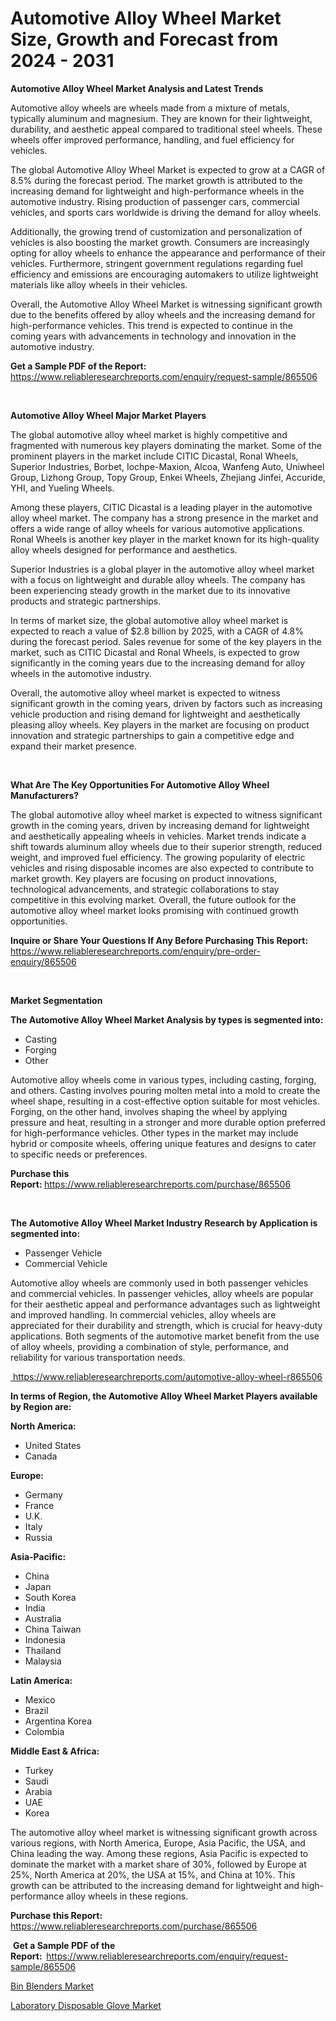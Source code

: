 <p><h1>Automotive Alloy Wheel Market Size, Growth and Forecast from 2024 - 2031</h1></p><p><strong>Automotive Alloy Wheel Market Analysis and Latest Trends</strong></p>
<p><p>Automotive alloy wheels are wheels made from a mixture of metals, typically aluminum and magnesium. They are known for their lightweight, durability, and aesthetic appeal compared to traditional steel wheels. These wheels offer improved performance, handling, and fuel efficiency for vehicles.</p><p>The global Automotive Alloy Wheel Market is expected to grow at a CAGR of 8.5% during the forecast period. The market growth is attributed to the increasing demand for lightweight and high-performance wheels in the automotive industry. Rising production of passenger cars, commercial vehicles, and sports cars worldwide is driving the demand for alloy wheels.</p><p>Additionally, the growing trend of customization and personalization of vehicles is also boosting the market growth. Consumers are increasingly opting for alloy wheels to enhance the appearance and performance of their vehicles. Furthermore, stringent government regulations regarding fuel efficiency and emissions are encouraging automakers to utilize lightweight materials like alloy wheels in their vehicles.</p><p>Overall, the Automotive Alloy Wheel Market is witnessing significant growth due to the benefits offered by alloy wheels and the increasing demand for high-performance vehicles. This trend is expected to continue in the coming years with advancements in technology and innovation in the automotive industry.</p></p>
<p><strong>Get a Sample PDF of the Report:&nbsp;</strong> <a href="https://www.reliableresearchreports.com/enquiry/request-sample/865506">https://www.reliableresearchreports.com/enquiry/request-sample/865506</a></p>
<p>&nbsp;</p>
<p><strong>Automotive Alloy Wheel Major Market Players</strong></p>
<p><p>The global automotive alloy wheel market is highly competitive and fragmented with numerous key players dominating the market. Some of the prominent players in the market include CITIC Dicastal, Ronal Wheels, Superior Industries, Borbet, Iochpe-Maxion, Alcoa, Wanfeng Auto, Uniwheel Group, Lizhong Group, Topy Group, Enkei Wheels, Zhejiang Jinfei, Accuride, YHI, and Yueling Wheels.</p><p>Among these players, CITIC Dicastal is a leading player in the automotive alloy wheel market. The company has a strong presence in the market and offers a wide range of alloy wheels for various automotive applications. Ronal Wheels is another key player in the market known for its high-quality alloy wheels designed for performance and aesthetics.</p><p>Superior Industries is a global player in the automotive alloy wheel market with a focus on lightweight and durable alloy wheels. The company has been experiencing steady growth in the market due to its innovative products and strategic partnerships.</p><p>In terms of market size, the global automotive alloy wheel market is expected to reach a value of $2.8 billion by 2025, with a CAGR of 4.8% during the forecast period. Sales revenue for some of the key players in the market, such as CITIC Dicastal and Ronal Wheels, is expected to grow significantly in the coming years due to the increasing demand for alloy wheels in the automotive industry.</p><p>Overall, the automotive alloy wheel market is expected to witness significant growth in the coming years, driven by factors such as increasing vehicle production and rising demand for lightweight and aesthetically pleasing alloy wheels. Key players in the market are focusing on product innovation and strategic partnerships to gain a competitive edge and expand their market presence.</p></p>
<p>&nbsp;</p>
<p><strong>What Are The Key Opportunities For Automotive Alloy Wheel Manufacturers?</strong></p>
<p><p>The global automotive alloy wheel market is expected to witness significant growth in the coming years, driven by increasing demand for lightweight and aesthetically appealing wheels in vehicles. Market trends indicate a shift towards aluminum alloy wheels due to their superior strength, reduced weight, and improved fuel efficiency. The growing popularity of electric vehicles and rising disposable incomes are also expected to contribute to market growth. Key players are focusing on product innovations, technological advancements, and strategic collaborations to stay competitive in this evolving market. Overall, the future outlook for the automotive alloy wheel market looks promising with continued growth opportunities.</p></p>
<p><strong>Inquire or Share Your Questions If Any Before Purchasing This Report:</strong> <a href="https://www.reliableresearchreports.com/enquiry/pre-order-enquiry/865506">https://www.reliableresearchreports.com/enquiry/pre-order-enquiry/865506</a></p>
<p>&nbsp;</p>
<p><strong>Market Segmentation</strong></p>
<p><strong>The Automotive Alloy Wheel Market Analysis by types is segmented into:</strong></p>
<p><ul><li>Casting</li><li>Forging</li><li>Other</li></ul></p>
<p><p>Automotive alloy wheels come in various types, including casting, forging, and others. Casting involves pouring molten metal into a mold to create the wheel shape, resulting in a cost-effective option suitable for most vehicles. Forging, on the other hand, involves shaping the wheel by applying pressure and heat, resulting in a stronger and more durable option preferred for high-performance vehicles. Other types in the market may include hybrid or composite wheels, offering unique features and designs to cater to specific needs or preferences.</p></p>
<p><strong>Purchase this Report:&nbsp;</strong><a href="https://www.reliableresearchreports.com/purchase/865506">https://www.reliableresearchreports.com/purchase/865506</a></p>
<p>&nbsp;</p>
<p><strong>The Automotive Alloy Wheel Market Industry Research by Application is segmented into:</strong></p>
<p><ul><li>Passenger Vehicle</li><li>Commercial Vehicle</li></ul></p>
<p><p>Automotive alloy wheels are commonly used in both passenger vehicles and commercial vehicles. In passenger vehicles, alloy wheels are popular for their aesthetic appeal and performance advantages such as lightweight and improved handling. In commercial vehicles, alloy wheels are appreciated for their durability and strength, which is crucial for heavy-duty applications. Both segments of the automotive market benefit from the use of alloy wheels, providing a combination of style, performance, and reliability for various transportation needs.</p></p>
<p><a href="https://www.reliableresearchreports.com/automotive-alloy-wheel-r865506">&nbsp;https://www.reliableresearchreports.com/automotive-alloy-wheel-r865506</a></p>
<p><strong>In terms of Region, the Automotive Alloy Wheel Market Players available by Region are:</strong></p>
<p>
    <p> <strong> North America: </strong>
        <ul>
            <li>United States</li>
            <li>Canada</li>
        </ul>
        </p> 
    <p> <strong> Europe: </strong>
        <ul>
            <li>Germany</li>
            <li>France</li>
            <li>U.K.</li>
            <li>Italy</li>
            <li>Russia</li>
        </ul>
        </p> 
    <p> <strong> Asia-Pacific: </strong>
        <ul>
            <li>China</li>
            <li>Japan</li>
            <li>South Korea</li>
            <li>India</li>
            <li>Australia</li>
            <li>China Taiwan</li>
            <li>Indonesia</li>
            <li>Thailand</li>
            <li>Malaysia</li>
        </ul>
        </p> 
    <p> <strong> Latin America: </strong>
        <ul>
            <li>Mexico</li>
            <li>Brazil</li>
            <li>Argentina Korea</li>
            <li>Colombia</li>
        </ul>
        </p> 
    <p> <strong> Middle East & Africa: </strong>
        <ul>
            <li>Turkey</li>
            <li>Saudi</li>
            <li>Arabia</li>
            <li>UAE</li>
            <li>Korea</li>
        </ul>
    </p>
    </p>
<p><p>The automotive alloy wheel market is witnessing significant growth across various regions, with North America, Europe, Asia Pacific, the USA, and China leading the way. Among these regions, Asia Pacific is expected to dominate the market with a market share of 30%, followed by Europe at 25%, North America at 20%, the USA at 15%, and China at 10%. This growth can be attributed to the increasing demand for lightweight and high-performance alloy wheels in these regions.</p></p>
<p><strong>Purchase this Report: </strong><a href="https://www.reliableresearchreports.com/purchase/865506">https://www.reliableresearchreports.com/purchase/865506</a></p>
<p>&nbsp;<strong>Get a Sample PDF of the Report:&nbsp;&nbsp;</strong><a href="https://www.reliableresearchreports.com/enquiry/request-sample/865506">https://www.reliableresearchreports.com/enquiry/request-sample/865506</a></p>
<p><strong></strong></p>
<p><p><a href="https://github.com/syaifulanwaramsyori/Market-Research-Report-List-1/blob/main/bin-blenders-market.md">Bin Blenders Market</a></p><p><a href="https://github.com/rslnowrouzi/Market-Research-Report-List-1/blob/main/laboratory-disposable-glove-market.md">Laboratory Disposable Glove Market</a></p></p>